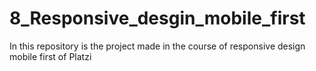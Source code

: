 # 8_Responsive_desgin_mobile_first
In this repository is the project made in the course of responsive design mobile first of Platzi
